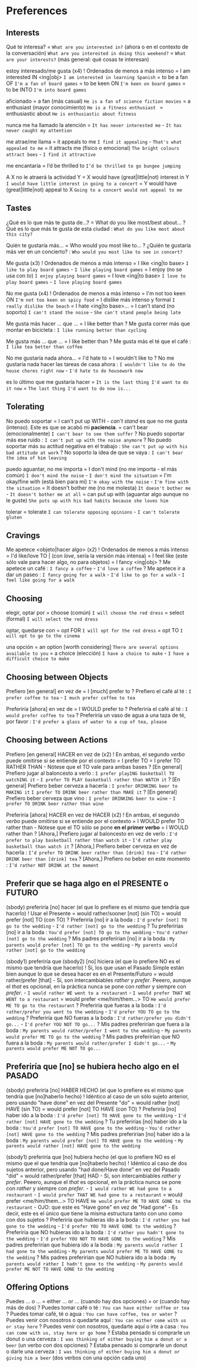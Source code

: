 # Preferences

## Interests

Qué te interesa?
    = `What are you interested in?` (ahora o en el contexto de la conversación) `What are you interested in doing this weekend?`
    = `What are your interests?` (más general: qué cosas te interesan)

estoy interesado/me gusta (x4)
    ! Ordenados de menos a más intenso
    = I am interested IN <ing|obj> `I am interested in learning Spanish`
    = to be a fan OF `I'm a fan of board games`
    = to be keen ON `I'm keen on board games`
    = to be INTO `I'm into board games`


aficionado
    = a fan (más casual) `He is a fan of science fiction movies`
    = a <sthing> enthusiast (mayor conocimiento) `He is a fitness enthusiast `
    = enthusiastic about <sthing> `He is enthusiastic about fitness`

nunca me ha llamado la atención = `It has never interested me` - `It has never caught my attention`

me atrae/me llama
    = it appeals to me `I find it appealing` - `That's what appealed to me`
    = it attracts me (físico o emocional) `The bright colours attract bees` - `I find it attractive`

me encantaría <hacer X>
    = I’d be thrilled to <base> `I’d be thrilled to go bungee jumping`

A X no le atraerá la actividad Y
    = X would have (great|little|not) interest in Y `I would have little interest in going to a concert`
    = Y would have (great|little|not) appeal to X `Going to a concert would not appeal to me`


## Tastes

¿Qué es lo que más te gusta de...?
    = What do you like most/best about...
    ? Qué es lo que más te gusta de esta ciudad : `What do you like most about this city?`

Quién te gustaría más... = Who would you most like to...
    ? ¿Quién te gustaría más ver en un concierto? : `Who would you most like to see in concert?`

Me gusta (x3)
    ! Ordenados de menos a más intenso
    = I like <ing|to base> `I like to play board games` - `I like playing board games`
    = I enjoy <ing> (no se usa con _to_) `I enjoy playing board games`
    = I love <ing|to base> `I love to play board games` - `I love playing board games`


No me gusta (x4)
    ! Ordenados de menos a más intenso
	= I'm not too keen ON <ing> `I'm not too keen on spicy food`
	= I dislike <ing> más intenso y formal `I really dislike the beach`
	= I hate <ing|to base>...
	= I can't stand <ing> (no soporto) `I can't stand the noise` - `She can't stand people being late`

Me gusta más hacer ... que ...
    = I like <ing> better than <ing>
    ? Me gusta correr más que montar en bicicleta : `I like running better than cycling`

Me gusta más ... que ...
	= I like <obj> better than <obj>
    ? Me gusta más el té que el café : `I like tea better than coffee`

No me gustaría nada ahora...
    = I'd hate to
    = I wouldn't like to
    ? No me gustaría nada hacer las tareas de casa ahora : `I wouldn't like to do the house chores right now` - `I'd hate to do housework now`

es lo último que me gustaría hacer
    = `It is the last thing I'd want to do it now`
    = `The last thing I'd want to do now is...`


## Tolerating

No puedo soportar
    = I can't put up WITH <ing>
		- _can't stand_ es que no me gusta (intenso). Este es que se acabó mi **paciencia**.
    = can't bear (emocionalmente) `I can't bear to see them suffer`
    ? No puedo soportar más ese ruido : `I can't put up with the noise anymore`
    ? No puedo soportar más su actitud negativa en el trabajo : `She can't put up with his bad attitude at work`
    ? No soporto la idea de que se vaya : `I can't bear the idea of him leaving`


puedo aguantar, no me importa
    = I don't mind (no me importa - el más común) `I don't mind the noise` - `I don't mind the situation`
    = I'm okay/fine with (está bien para mí) `I'm okay with the noise` - `I'm fine with the situation`
    = It doesn't bother me (no me molesta) `It doesn't bother me` - `It doesn't bother me at all`
    = can put up with (aguantar algo aunque no le guste) `She puts up with his bad habits because she loves him`

tolerar
    = tolerate `I can tolerate opposing opinions` - `I can't tolerate gluten`

## Cravings

Me apetece <objeto|hacer algo> (x2)
    ! Ordenados de menos a más intenso
    = I'd like/love TO <base> | <obj> (con _love_, sería la versión más intensa)
    = I feel like <ing>  (este sólo vale para hacer algo, no para objetos)
    = I fancy <ing|obj>
    ? Me apetece un café : `I fancy a coffee` - `I'd love a coffee`
    ? Me apetece ir a dar un paseo : `I fancy going for a walk` - `I'd like to go for a walk` - `I feel like going for a walk`

## Choosing


elegir, optar por
    = choose (común)  `I will choose the red dress`
    = select (formal) `I will select the red dress`

optar, quedarse con
    = opt FOR <sthing> `I will opt for the red dress`
    = opt TO <base> `I will opt to go to the cinema`

una opción
    = an option [worth considering] `There are several options available to you`
    = a choice (elección) `I have a choice to make` - `I have a difficult choice to make`

## Choosing between Objects

Prefiero [en general] <obj> en vez de <obj>
	= I [much] prefer <obj> to <obj>
    ? Prefiero el café al té : `I prefer coffee to tea` - `I much prefer coffee to tea`

Preferiría [ahora] <obj> en vez de <obj>
    = I WOULD prefer <obj> to <obj>
    ? Preferiría el café al té : `I would prefer coffee to tea`
    ? Preferiría un vaso de agua a una taza de té, por favor : `I'd prefer a glass of water to a cup of tea, please`

## Choosing between Actions

Prefiero [en general] HACER <action> en vez de <action> (x2)
    ! En ambas, el segundo _verbo_ puede omitirse si se entiende por el contexto
    = I prefer <ing> TO <ing>
    = I prefer TO <base> RATHER THAN <base>
        - Nótese que el TO vale para ambas bases
    ? [En general] Prefiero jugar al baloncesto a verlo : `I prefer playING basketball TO watchING it` - `I prefer TO PLAY basketball rather than WATCH it`
    ? [En general] Prefiero beber cerveza a hacerla : `I prefer DRINKING beer to MAKING it` `I prefer TO DRINK beer rather than MAKE it`
    ? [En general] Prefiero beber cerveza que vino : `I prefer DRINKING beer to wine` - `I prefer TO DRINK beer rather than wine`

Preferiría [ahora] HACER <action> en vez de HACER <action> (x2)
    ! En ambas, el segundo _verbo_ puede omitirse si se entiende por el contexto
    = I WOULD prefer TO <base> rather than <base>
        - Nótese que el TO sólo se pone **en el primer verbo**
    = I WOULD rather <base> than <base>
        ? [Ahora,] Prefiero jugar al baloncesto en vez de verlo : `I'd prefer to play basketball rather than watch it` - `I'd rather play basketball than watch it`
        ? [Ahora,] Prefiero beber cerveza en vez de hacerla : `I’d prefer TO DRINK beer rather than [drink] tea` - `I’d rather DRINK beer than [drink] tea`
        ? [Ahora,] Prefiero no beber en este momento : `I’d rather NOT DRINK at the moment`


## Preferir que se haga algo en el PRESENTE o FUTURO

(sbody) preferiría [no] hacer <action> (el que lo prefiere es el mismo que tendría que hacerlo)
    ! Usar el Presente
    = <sbody> would rather/sooner [not] <base> (sin TO)
    = <sbody> would prefer [not] TO <base> (con TO)
    ? Preferiría [no] ir a la boda : `I'd prefer [not] TO go to the wedding` - `I'd rather [not] go to the wedding`
    ? Tu preferirías [no] ir a la boda : `You'd prefer [not] TO go to the wedding` - `You'd rather [not] go to the wedding`
    ? Mis padres preferírian [no] ir a la boda : `My parents would prefer [not] TO go to the wedding` - `My parents would rather [not] go to the wedding`

(sbody1) preferiría que (sbody2) [no] hiciera <action> (el que lo prefiere NO es el mismo que tendría que hacerlo)
    ! Si, los que usan el Pasado Simple están bien aunque lo que se desea hacer es en el Presente/Futuro
    = <s1> would rather/prefer [that] <s2> <past>
        - Sí, son intercambiables _rather_ y _prefer_. Peeero, aunque el _that_ es opcional, en la práctica nunca se pone con _rather_ y siempre con _prefer_.
        - `I would rather WE went to a restaurant` - `I would prefer THAT WE WENT to a restaurant`
    = <s1> would prefer <me/him/them...> TO <base> `He would prefer ME TO go to the restaurant`
    ? Preferiría que fueras a la boda : `I'd rather/prefer you went to the wedding` - `I'd prefer YOU TO go to the wedding`
    ? Preferiría que NO fueras a la boda : `I'd rather/prefer you didn't go...` - `I'd prefer YOU NOT TO go...`
    ? Mis padres preferirían que fuera a la boda : `My parents would rather/prefer I went to the wedding` - `My parents would prefer ME TO go to the wedding`
    ? Mis padres preferirían que NO fuera a la boda : `My parents would rather/prefer I didn't go...` - `My parents would prefer ME NOT TO go...`


## Preferiría que [no] se hubiera hecho algo en el PASADO

(sbody) preferiría [no] HABER HECHO <action> (el que lo prefiere es el mismo que tendría que [no]haberlo hecho)
    ! Idéntico al caso de un sólo sujeto anterior, pero usando "have done" en vez del Presente "do"
    = <sbody> would rather [not] HAVE <done> (sin TO)
    = <sbody> would prefer [not] TO HAVE <done> (con TO)
    ? Preferiría [no] haber ido a la boda : `I'd prefer [not] TO HAVE gone to the wedding` - `I'd rather [not] HAVE gone to the wedding`
    ? Tu preferirías [no] haber ido a la boda : `You'd prefer [not] TO HAVE gone to the wedding` - `You'd rather [not] HAVE gone to the wedding`
    ? Mis padres preferirían [no] haber ido a la boda : `My parents would prefer [not] TO HAVE gone to the wedding` - `My parents would rather [not] HAVE gone to the wedding`

(sbody1) preferiría que <sbody2> [no] hubiera hecho <action> (el que lo prefiere NO es el mismo que el que tendría que [no]haberlo hecho)
    ! Idéntico al caso de dos sujetos anterior, pero usando "had done/Have done" en vez del Pasado "did"
    = <s1> would rather/prefer [that] <s2> HAD <done>
        - Sí, son intercambiables _rather_ y _prefer_. Peeero, aunque el _that_ es opcional, en la práctica nunca se pone con _rather_ y siempre con _prefer_.
        - `I would rather WE had gone to a restaurant` - `I would prefer THAT WE had gone to a restaurant`
    = <s1> would prefer <me/him/them...> TO HAVE <done> `He would prefer ME TO HAVE GONE to the restaurant`
        - OJO: que este es "Have gone" en vez de "Had gone"
        - Es decir, este es el único que tiene la misma estructura tanto con uno como con dos sujetos
    ? Preferiría que hubieras ido a la boda : `I'd rather you had gone to the wedding` - `I'd prefer YOU TO HAVE GONE to the wedding`
    ? Preferiría que NO hubieras ido a la boda : `I'd rather you hadn't gone to the wedding` - `I'd prefer YOU NOT TO HAVE GONE to the wedding`
    ? Mis padres preferirían que hubiera ido a la boda : `My parents would rather I had gone to the wedding` - `My parents would prefer ME TO HAVE GONE to the wedding`
    ? Mis padres preferirían que NO hubiera ido a la boda : `My parents would rather I hadn't gone to the wedding` - `My parents would prefer ME NOT TO HAVE GONE to the wedding`


## Offering Options

Puedes ... o ...
    = either ... or ... (cuando hay dos opciones)
    = or (cuando hay más de dos)
    ? Puedes tomar café o té : `You can have either coffee or tea`
    ? Puedes tomar café, té o agua : `You can have coffee, tea or water`
    ? Puedes venir con nosotros o quedarte aquí : `You can either come with us or stay here`
    ? Puedes venir con nosotros, quedarte aquí o irte a casa : `You can come with us, stay here or go home`
    ? Estaba pensado si comprarle un donut o una cerveza : `I was thinking of either buying him a donut or a beer` (un verbo con dos opciones)
    ? Estaba pensado si comprarle un donut o darle una cerveza : `I was thinking of either buying him a donut or giving him a beer` (dos verbos con una opción cada uno)
